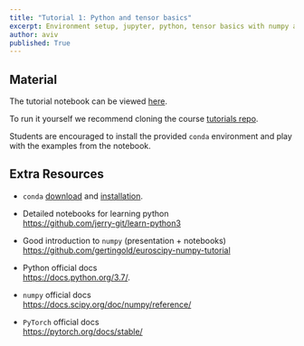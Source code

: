 ```yaml
---
title: "Tutorial 1: Python and tensor basics"
excerpt: Environment setup, jupyter, python, tensor basics with numpy and PyTorch
author: aviv
published: True
---
```


## Material


The tutorial notebook can be viewed
[here](https://nbviewer.jupyter.org/github/vistalab-technion/cs236781-tutorials/blob/master/t01/tutorial1-Python_Numpy.ipynb?flush_cache=true).

To run it yourself we recommend cloning the course [tutorials repo](https://github.com/vistalab-technion/cs236781-tutorials).

Students are encouraged to install the provided `conda` environment and play
with the examples from the notebook.


## Extra Resources

- `conda` [download](https://conda.io/miniconda.html) and
  [installation](https://docs.conda.io/projects/conda/en/latest/user-guide/install/index.html).

- Detailed notebooks for learning python<br>
  <https://github.com/jerry-git/learn-python3>

- Good introduction to `numpy` (presentation + notebooks)<br>
  <https://github.com/gertingold/euroscipy-numpy-tutorial>

- Python official docs<br>
  <https://docs.python.org/3.7/>.

- `numpy` official docs<br>
  <https://docs.scipy.org/doc/numpy/reference/>

- `PyTorch` official docs<br>
  <https://pytorch.org/docs/stable/>

